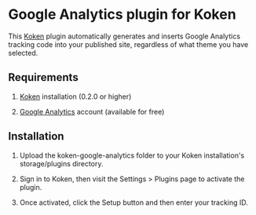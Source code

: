 Google Analytics plugin for Koken
=================================

This [Koken](http://koken.me) plugin automatically generates and inserts Google Analytics tracking code into your published site, regardless of what theme you have selected.

Requirements
------------

1. [Koken](http://koken.me) installation (0.2.0 or higher)

2. [Google Analytics](www.google.com/analytics) account (available for free)

Installation
------------

1. Upload the koken-google-analytics folder to your Koken installation's storage/plugins directory.

2. Sign in to Koken, then visit the Settings > Plugins page to activate the plugin.

3. Once activated, click the Setup button and then enter your tracking ID.